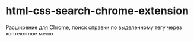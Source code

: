# html-css-search-chrome-extension
Расширение для Chrome, поиск справки по выделенному тегу через контекстное меню
